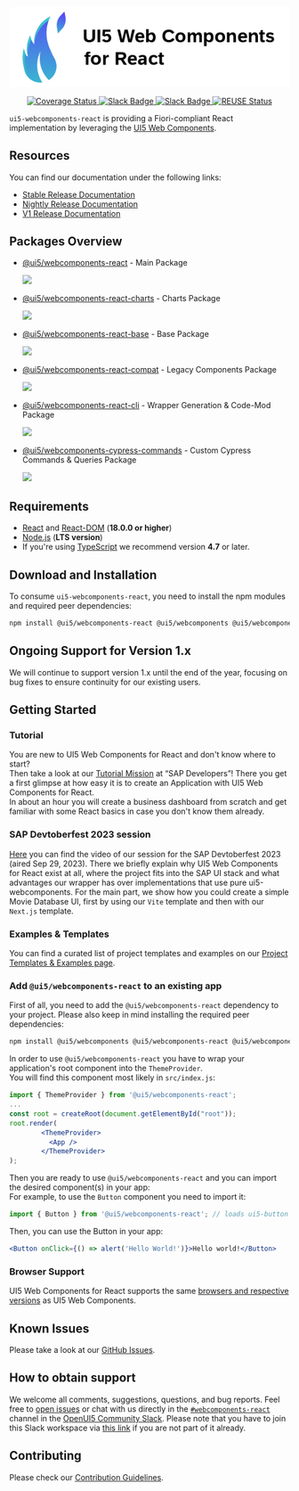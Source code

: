 <a name="top"></a>

<p align="center">
  <img src="https://raw.githubusercontent.com/SAP/ui5-webcomponents-react/main/assets/Logo-Sticker.png" alt="UI5 Web Components for React Logo" />
</p>
<p align="center">
  <a href='https://coveralls.io/github/SAP/ui5-webcomponents-react'>
    <img src='https://coveralls.io/repos/github/SAP/ui5-webcomponents-react/badge.svg' alt='Coverage Status' />
  </a>
  <a href="https://ui5-slack-invite.cfapps.eu10.hana.ondemand.com/" target="_blank">
      <img alt="Slack Badge" src="https://badgen.net/badge/slack/Join OpenUI5 Slack workspace/blue?icon=slack">
    </a>
  <a href="https://openui5.slack.com/archives/CSQEJ2J04" target="_blank">
    <img alt="Slack Badge" src="https://badgen.net/badge/slack/webcomponents-react/orange?icon=slack">
  </a>
  <a href="https://api.reuse.software/info/github.com/SAP/ui5-webcomponents-react" target="_blank">
    <img alt="REUSE Status" src="https://api.reuse.software/badge/github.com/SAP/ui5-webcomponents-react"/>
  </a>
</p>

`ui5-webcomponents-react` is providing a Fiori-compliant React implementation by leveraging the [UI5 Web Components](https://github.com/SAP/ui5-webcomponents).

## Resources

You can find our documentation under the following links:

- [Stable Release Documentation](https://sap.github.io/ui5-webcomponents-react/)
- [Nightly Release Documentation](https://sap.github.io/ui5-webcomponents-react/nightly/)
- [V1 Release Documentation](https://sap.github.io/ui5-webcomponents-react/v1/)

## Packages Overview

- [@ui5/webcomponents-react](https://github.com/SAP/ui5-webcomponents-react/tree/main/packages/main) - Main Package

  [![](https://badgen.net/npm/v/@ui5/webcomponents-react?icon=npm)](https://www.npmjs.com/package/@ui5/webcomponents-react)

- [@ui5/webcomponents-react-charts](https://github.com/SAP/ui5-webcomponents-react/tree/main/packages/charts) - Charts Package

  [![](https://badgen.net/npm/v/@ui5/webcomponents-react-charts?icon=npm)](https://www.npmjs.com/package/@ui5/webcomponents-react-charts)

- [@ui5/webcomponents-react-base](https://github.com/SAP/ui5-webcomponents-react/tree/main/packages/base) - Base Package

  [![](https://badgen.net/npm/v/@ui5/webcomponents-react-base?icon=npm)](https://www.npmjs.com/package/@ui5/webcomponents-react-base)

- [@ui5/webcomponents-react-compat](https://github.com/SAP/ui5-webcomponents-react/tree/main/packages/compat) - Legacy Components Package

  [![](https://badgen.net/npm/v/@ui5/webcomponents-react-compat?icon=npm)](https://www.npmjs.com/package/@ui5/webcomponents-react-compat)

- [@ui5/webcomponents-react-cli](https://github.com/SAP/ui5-webcomponents-react/tree/main/packages/cli) - Wrapper Generation & Code-Mod Package

  [![](https://badgen.net/npm/v/@ui5/webcomponents-react-cli?icon=npm)](https://www.npmjs.com/package/@ui5/webcomponents-react-cli)

- [@ui5/webcomponents-cypress-commands](https://github.com/SAP/ui5-webcomponents-react/tree/main/packages/cypress-commands) - Custom Cypress Commands & Queries Package

  [![](https://badgen.net/npm/v/@ui5/webcomponents-cypress-commands?icon=npm)](https://www.npmjs.com/package/@ui5/webcomponents-cypress-commands)

<!-- *********************************************************************** -->

<a name="requirements"></a>

## Requirements

- [React](https://www.npmjs.com/package/react) and [React-DOM](https://www.npmjs.com/package/react-dom) (**18.0.0 or higher**)
- [Node.js](https://nodejs.org/) (**LTS version**)
- If you're using [TypeScript](https://www.typescriptlang.org/) we recommend version **4.7** or later.

<!-- *********************************************************************** -->

<a name="download"></a>

## Download and Installation

To consume `ui5-webcomponents-react`, you need to install the npm modules and required peer dependencies:

```sh
npm install @ui5/webcomponents-react @ui5/webcomponents @ui5/webcomponents-fiori
```

## Ongoing Support for Version 1.x

We will continue to support version 1.x until the end of the year, focusing on bug fixes to ensure continuity for our existing users.

<!-- *********************************************************************** -->

## Getting Started

### Tutorial

You are new to UI5 Web Components for React and don't know where to start?<br />
Then take a look at our [Tutorial Mission](https://developers.sap.com/mission.react-spa.html) at “SAP Developers”!
There you get a first glimpse at how easy it is to create an Application with UI5 Web Components for React.<br />
In about an hour you will create a business dashboard from scratch and get familiar with some React basics in case you don't know them already.

### SAP Devtoberfest 2023 session

[Here](https://www.youtube.com/watch?v=zyOxgjoSnGw) you can find the video of our session for the SAP Devtoberfest 2023 (aired Sep 29, 2023). There we briefly explain why UI5 Web Components for React exist at all, where the project fits into the SAP UI stack and what advantages our wrapper has over implementations that use pure ui5-webcomponents.
For the main part, we show how you could create a simple Movie Database UI, first by using our `Vite` template and then with our `Next.js` template.

### Examples & Templates

You can find a curated list of project templates and examples on our [Project Templates & Examples page](https://sap.github.io/ui5-webcomponents-react/v2/?path=/docs/project-templates-examples--docs).

### Add `@ui5/webcomponents-react` to an existing app

First of all, you need to add the `@ui5/webcomponents-react` dependency to your project. Please also keep in mind installing the required peer dependencies:

```sh
npm install @ui5/webcomponents @ui5/webcomponents-react @ui5/webcomponents-fiori
```

In order to use `@ui5/webcomponents-react` you have to wrap your application's root component into the `ThemeProvider`.<br/>
You will find this component most likely in `src/index.js`:

```jsx
import { ThemeProvider } from '@ui5/webcomponents-react';
...
const root = createRoot(document.getElementById("root"));
root.render(
        <ThemeProvider>
          <App />
        </ThemeProvider>
);
```

Then you are ready to use `@ui5/webcomponents-react` and you can import the desired component(s) in your app:<br />
For example, to use the `Button` component you need to import it:

```jsx
import { Button } from '@ui5/webcomponents-react'; // loads ui5-button wrapped in a ui5-webcomponents-react component
```

Then, you can use the Button in your app:

```jsx
<Button onClick={() => alert('Hello World!')}>Hello world!</Button>
```

### Browser Support

UI5 Web Components for React supports the same [browsers and respective versions](https://github.com/SAP/ui5-webcomponents#browser-support) as UI5 Web Components.

<!-- *********************************************************************** -->

<a name="issues"></a>

## Known Issues

Please take a look at our [GitHub Issues](https://github.com/SAP/ui5-webcomponents-react/issues).

<!-- *********************************************************************** -->

<a name="support"></a>

## How to obtain support

We welcome all comments, suggestions, questions, and bug reports. Feel free to [open issues](https://github.com/SAP/ui5-webcomponents-react/issues/new/choose) or chat with us directly in the [`#webcomponents-react`](https://openui5.slack.com/archives/CSQEJ2J04) channel in the
[OpenUI5 Community Slack](https://ui5-slack-invite.cfapps.eu10.hana.ondemand.com/).
Please note that you have to join this Slack workspace via [this link](https://ui5-slack-invite.cfapps.eu10.hana.ondemand.com/) if you are not part of it already.

<!-- *********************************************************************** -->

<a name="contributing"></a>

## Contributing

Please check our [Contribution Guidelines](/CONTRIBUTING.md).
